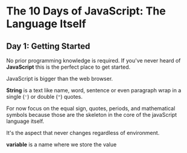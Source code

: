 # The 10 Days of JavaScript: The Language Itself

## Day 1: Getting Started

No prior programming knowledge is required.
If you've never heard of **JavaScript** this is the perfect place to get started.

JavaScript is bigger than the web browser.

**String** is a text like name, word, sentence or even paragraph wrap in a single (`'`) or double (`"`) quotes.


For now focus on the equal sign, quotes, periods, and mathematical symbols because those are the skeleton in the core of the javaScript language itself.

It's the aspect that never changes regardless of environment.

**variable** is a name where we store the value
